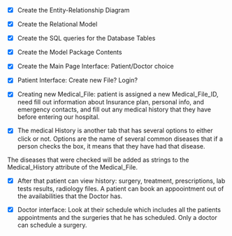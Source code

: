 - [x] Create the Entity-Relationship Diagram

- [x] Create the Relational Model

- [x] Create the SQL queries for the Database Tables

- [x] Create the Model Package Contents

- [x] Create the Main Page Interface: Patient/Doctor choice

- [x] Patient Interface: Create new File? Login?

- [x] Creating new Medical_File: patient is assigned a new Medical_File_ID, need fill out information about Insurance plan, personal info, and emergency contacts, and fill out any medical history that they have before entering our hospital.

- [X] The medical History is another tab that has several options to either click or not. Options are the name of several common diseases that if a person checks the box, it means that they have had that disease.

The diseases that were checked will be added as strings to the Medical_History attribute of the Medical_File.

- [X] After that patient can view history: surgery, treatment, prescriptions, lab tests results, radiology files. A patient can book an appoointment out of the availabilities that the Doctor has.

- [X] Doctor interface: Look at their schedule which includes all the patients appointments and the surgeries that he has scheduled.
Only a doctor can schedule a surgery.